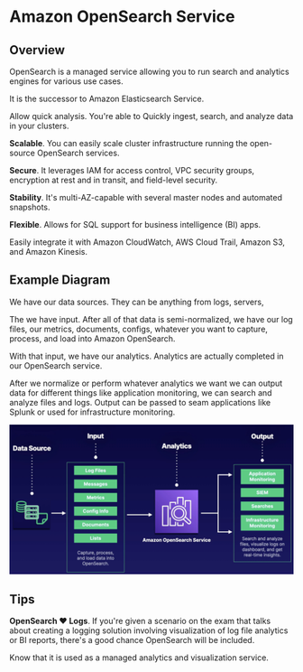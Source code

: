 # Amazon OpenSearch Service

## Overview

OpenSearch is a managed service allowing you to run search and analytics engines for
various use cases.

It is the successor to Amazon Elasticsearch Service.

Allow quick analysis. You're able to Quickly ingest, search, and analyze data in your clusters.

**Scalable**. You can easily scale cluster infrastructure running the open-source OpenSearch services.

**Secure**. It leverages IAM for access control, VPC security groups, encryption at rest and in transit, and field-level security.

**Stability**. It's multi-AZ-capable with several master nodes and automated snapshots.

**Flexible**. Allows for SQL support for business intelligence (BI) apps.

Easily integrate it with Amazon CloudWatch, AWS Cloud Trail, Amazon S3, and Amazon Kinesis.


## Example Diagram

We have our data sources. They can be anything from logs, servers,

The we have input. After all of that data is semi-normalized,
we have our log files, our metrics, documents, configs,
whatever you want to capture, process, and load
into Amazon OpenSearch.

With that input, we have our analytics. Analytics are actually completed
in our OpenSearch service.

After we normalize or perform whatever analytics we want
we can output data for different things
like application monitoring,
we can search and analyze files and logs. Output can be passed to seam applications like Splunk or used for infrastructure monitoring.

![](./images/opersearch-dg.png)


## Tips

**OpenSearch ♥️ Logs**. If you're given a scenario on the exam that talks about creating a logging solution involving visualization of log file analytics or BI reports, there's a good chance OpenSearch will be included.

Know that it is used as a managed analytics and visualization service.